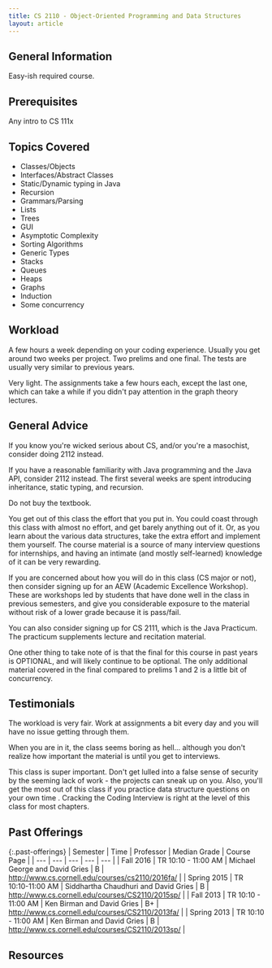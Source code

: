 ```yaml
---
title: CS 2110 - Object-Oriented Programming and Data Structures
layout: article
---
```


## General Information

Easy-ish required course.

## Prerequisites

Any intro to CS 111x

## Topics Covered

 - Classes/Objects
 - Interfaces/Abstract Classes
 - Static/Dynamic typing in Java
 - Recursion
 - Grammars/Parsing
 - Lists
 - Trees
 - GUI
 - Asymptotic Complexity
 - Sorting Algorithms
 - Generic Types
 - Stacks
 - Queues
 - Heaps
 - Graphs
 - Induction
 - Some concurrency

## Workload

A few hours a week depending on your coding experience. Usually you get around two weeks per project. Two prelims and one final. The tests are usually very similar to previous years.

Very light. The assignments take a few hours each, except the last one, which can take a while if you didn't pay attention in the graph theory lectures.

## General Advice

If you know you're wicked serious about CS, and/or you're a masochist, consider doing 2112 instead.

If you have a reasonable familiarity with Java programming and the Java API, consider 2112 instead. The first several weeks are spent introducing inheritance, static typing, and recursion.

Do not buy the textbook.

You get out of this class the effort that you put in. You could coast through this class with almost no effort, and get barely anything out of it. Or, as you learn about the various data structures, take the extra effort and implement them yourself. The course material is a source of many interview questions for internships, and having an intimate (and mostly self-learned) knowledge of it can be very rewarding.

If you are concerned about how you will do in this class (CS major or not), then consider signing up for an AEW (Academic Excellence Workshop). These are workshops led by students that have done well in the class in previous semesters, and give you considerable exposure to the material without risk of a lower grade because it is pass/fail.

You can also consider signing up for CS 2111, which is the Java Practicum. The practicum supplements lecture and recitation material.

One other thing to take note of is that the final for this course in past years is OPTIONAL, and will likely continue to be optional. The only additional material covered in the final compared to prelims 1 and 2 is a little bit of concurrency.

## Testimonials

The workload is very fair. Work at assignments a bit every day and you will have no issue getting through them.

When you are in it, the class seems boring as hell... although you don't realize how important the material is until you get to interviews.

This class is super important.  Don't get lulled into a false sense of security by the seeming lack of work - the projects can sneak up on you.  Also, you'll get the most out of this class if you practice data structure questions on your own time .  Cracking the Coding Interview is right at the level of this class for most chapters.

## Past Offerings

{:.past-offerings}
| Semester | Time | Professor | Median Grade | Course Page |
| --- | --- | --- | --- | --- |
| Fall 2016 | TR 10:10 - 11:00 AM | Michael George and David Gries | B | <http://www.cs.cornell.edu/courses/cs2110/2016fa/> |
| Spring 2015 | TR 10:10-11:00 AM | Siddhartha Chaudhuri and David Gries | B | <http://www.cs.cornell.edu/courses/CS2110/2015sp/> |
| Fall 2013 | TR 10:10 - 11:00 AM | Ken Birman and David Gries | B+ | <http://www.cs.cornell.edu/courses/CS2110/2013fa/> |
| Spring 2013 | TR 10:10 - 11:00 AM | Ken Birman and David Gries | B | <http://www.cs.cornell.edu/courses/CS2110/2013sp/> |


## Resources

